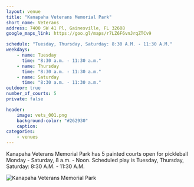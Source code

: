 ```yaml
---
layout: venue
title: "Kanapaha Veterans Memorial Park"
short_name: Veterans
address: 7400 SW 41 Pl, Gainesville, FL 32608
google_maps_link: https://goo.gl/maps/r7LZ6F6vnJrqZTCv9

schedule: "Tuesday, Thursday, Saturday: 8:30 A.M. - 11:30 A.M."
weekdays:
    - name: Tuesday
      time: "8:30 a.m. - 11:30 a.m."
    - name: Thursday
      time: "8:30 a.m. - 11:30 a.m."
    - name: Saturday
      time: "8:30 a.m. - 11:30 a.m." 
outdoor: true
number_of_courts: 5
private: false

header:
    image: vets_001.png
    background-color: "#262930"
    caption: 
categories:
    - venues
---
```

<!--more-->

Kanapaha Veterans Memorial Park has 5 painted courts open for pickleball Monday - Saturday, 8 a.m. - Noon. Scheduled play is Tuesday, Thursday, Saturday: 8:30 A.M. - 11:30 A.M. 

![Kanapaha Veterans Memorial Park](/images/vets_002.png)
